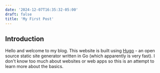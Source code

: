 ```yaml
---
date: '2024-12-07T16:35:32-05:00'
draft: false
title: 'My First Post'
---
```

## Introduction

Hello and welcome to my blog. This website is built using [Hugo](https://gohugo.io) - an open source static site generator written in Go (which apparently is very fast). I don't know too much about websites or web apps so this is an attempt to learn more about the basics.